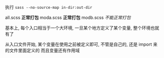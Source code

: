 执行 `sass --no-source-map in-dir:out-dir`

all.scss **正常打包**
moda.scss **正常打包**
modb.scss _不能正常打包_

基本上, 每个入口相当于一个大环境, 一旦某个地方定义了某个变量, 整个环境也就有了

从入口文件开始, 某个变量在使用之前被定义即可, 不管是自己的, 还是 import 来的文件里面定义的
而且变量还有作用域
